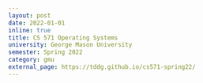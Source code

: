 ```yaml
---
layout: post
date: 2022-01-01
inline: true
title: CS 571 Operating Systems
university: George Mason University
semester: Spring 2022
category: gmu
external_page: https://tddg.github.io/cs571-spring22/
---
```

